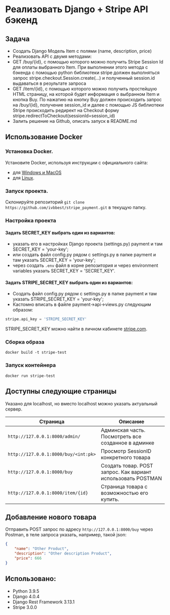 # Реализовать Django + Stripe API бэкенд
## Задача

* Создать Django Модель Item с полями (name, description, price) 
* Реализовать API с двумя методами:
* GET /buy/{id}, c помощью которого можно получить Stripe Session Id для оплаты выбранного Item. При выполнении этого метода c бэкенда с помощью python библиотеки stripe должен выполняться запрос stripe.checkout.Session.create(...) и полученный session.id выдаваться в результате запроса
* GET /item/{id}, c помощью которого можно получить простейшую HTML страницу, на которой будет информация о выбранном Item и кнопка Buy. По нажатию на кнопку Buy должен происходить запрос на /buy/{id}, получение session_id и далее  с помощью JS библиотеки Stripe происходить редирект на Checkout форму stripe.redirectToCheckout(sessionId=session_id)
* Залить решение на Github, описать запуск в README.md

## Использование Docker

### Установка Docker.
Установите Docker, используя инструкции с официального сайта:
- для [Windows и MacOS](https://www.docker.com/products/docker-desktop)
- для [Linux](https://docs.docker.com/engine/install/ubuntu/).

### Запуск проекта.
Склонируйте репозиторий `git clone https://github.com/ivbbest/stripe_payment.git` в текущую папку.

### Настройка проекта

#### Задать SECRET_KEY выбрать один из вариантов:

* указать его в настройках Django проекта (settings.py) payment и там SECRET_KEY = 'your-key';
* или создать файл config.py рядом c settings.py в папке payment и там указать SECRET_KEY = 'your-key';
* через создать `.env` файл в корне репозитория и через environment variables указать SECRET_KEY = 'SECRET_KEY'.


#### Задать STRIPE_SECRET_KEY выбрать один из вариантов:

* Cоздать файл config.py рядом c settings.py в папке payment и там указать STRIPE_SECRET_KEY = 'your-key';
* Кастомно вписать в файле payment->api->views.py следующим образом:

```python
stripe.api_key = 'STRIPE_SECRET_KEY'
```

STRIPE_SECRET_KEY можно найти в личном кабинете [stripe.com](https://dashboard.stripe.com/apikeys).

### Сборка образа 

`docker build -t stripe-test`

### Запуск контейнера

`docker run stripe-test`


## Доступны следующие страницы

Указано для localhost, но вместо localhost можно указать актуальный сервер.

| Страница                                     | Описание                                                     |
|----------------------------------------------|--------------------------------------------------------------|
| `http://127.0.0.1:8000/admin/`               | Админская часть. Посмотреть все созданное в админке          |
| `http://127.0.0.1:8000/buy/<int:pk>`         | Просмотр SessionID конкретного товара                        |
| `http://127.0.0.1:8000/buy`                  | Создать товар. POST запрос. Как вариант использовать POSTMAN |
| `http://127.0.0.1:8000/item/{id}`            | Cтраница товара с возможностью его купить.                   |


## Добавление нового товара

Отправить POST запрос по адресу `http://127.0.0.1:8000/buy` через Postman, в теле запроса указать, например, такой json:

```json
{
    "name": "Other Product",
    "description": "Other description Product",
    "price": 666
}
```

## Использовано:
- Python 3.9.5
- Django 4.0.4
- Django Rest Framework 3.13.1
- Stripe 3.0.0